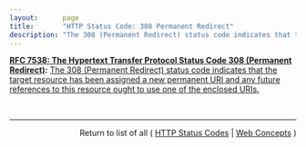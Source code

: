 ```yaml
---
layout:      page
title:       "HTTP Status Code: 308 Permanent Redirect"
description: "The 308 (Permanent Redirect) status code indicates that the target resource has been assigned a new permanent URI and any future references to this resource ought to use one of the enclosed URIs."
---
```


**[RFC 7538: The Hypertext Transfer Protocol Status Code 308 (Permanent Redirect)](/specs/IETF/RFC/7538 "This document specifies the additional Hypertext Transfer Protocol (HTTP) status code 308 (Permanent Redirect)."):** [The 308 (Permanent Redirect) status code indicates that the target resource has been assigned a new permanent URI and any future references to this resource ought to use one of the enclosed URIs.](http://tools.ietf.org/html/rfc7538#section-3 "Read documentation for HTTP Status Code &#34;308&#34;")

<br/>
<hr/>

<p style="text-align: right">Return to list of all ( <a href="../http-status-codes">HTTP Status Codes</a> | <a href="../">Web Concepts</a> )</p>
